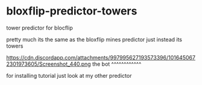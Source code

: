 # bloxflip-predictor-towers
tower predictor for blocflip

pretty much its the same as the bloxflip mines predictor just instead its towers


https://cdn.discordapp.com/attachments/997995627193573396/1016450672301973605/Screenshot_440.png
the bot ^^^^^^^^^^^^

for installing tutorial just look at my other predictor
